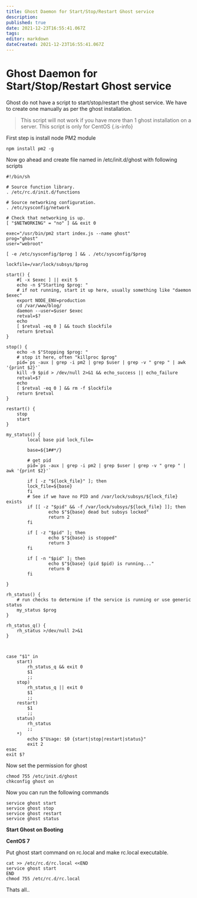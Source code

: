 ```yaml
---
title: Ghost Daemon for Start/Stop/Restart Ghost service
description: 
published: true
date: 2021-12-23T16:55:41.067Z
tags: 
editor: markdown
dateCreated: 2021-12-23T16:55:41.067Z
---
```


# Ghost Daemon for Start/Stop/Restart Ghost service


Ghost do not have a script to start/stop/restart the ghost service. We have to create one manually as per the ghost installation.


> This script will not work if you have more than 1 ghost installation on a server. This script is only for CentOS
{.is-info}


First step is install node PM2 module

```
npm install pm2 -g
```

Now go ahead and create file named in /etc/init.d/ghost with following scripts


```
#!/bin/sh
 
# Source function library.
. /etc/rc.d/init.d/functions
 
# Source networking configuration.
. /etc/sysconfig/network
 
# Check that networking is up.
[ "$NETWORKING" = "no" ] && exit 0
 
exec="/usr/bin/pm2 start index.js --name ghost"
prog="ghost"
user="webroot"
 
[ -e /etc/sysconfig/$prog ] && . /etc/sysconfig/$prog
 
lockfile=/var/lock/subsys/$prog
 
start() {
    #[ -x $exec ] || exit 5
    echo -n $"Starting $prog: "
    # if not running, start it up here, usually something like "daemon $exec"
    export NODE_ENV=production
    cd /var/www/blog/
    daemon --user=$user $exec
    retval=$?
    echo
    [ $retval -eq 0 ] && touch $lockfile
    return $retval
}
 
stop() {
    echo -n $"Stopping $prog: "
    # stop it here, often "killproc $prog"
    pid=`ps -aux | grep -i pm2 | grep $user | grep -v " grep " | awk '{print $2}'`
    kill -9 $pid > /dev/null 2>&1 && echo_success || echo_failure
    retval=$?
    echo
    [ $retval -eq 0 ] && rm -f $lockfile
    return $retval
}
 
restart() {
    stop
    start
}
 
my_status() {
        local base pid lock_file=
 
        base=${1##*/}
 
        # get pid
        pid=`ps -aux | grep -i pm2 | grep $user | grep -v " grep " | awk '{print $2}'`
 
        if [ -z "${lock_file}" ]; then
        lock_file=${base}
        fi
        # See if we have no PID and /var/lock/subsys/${lock_file} exists
        if [[ -z "$pid" && -f /var/lock/subsys/${lock_file} ]]; then
                echo $"${base} dead but subsys locked"
                return 2
        fi
 
        if [ -z "$pid" ]; then
                echo $"${base} is stopped"
                return 3
        fi
 
        if [ -n "$pid" ]; then
                echo $"${base} (pid $pid) is running..."
                return 0
        fi
 
}
 
rh_status() {
    # run checks to determine if the service is running or use generic status
    my_status $prog
}
 
rh_status_q() {
    rh_status >/dev/null 2>&1
}
 
 
 
case "$1" in
    start)
        rh_status_q && exit 0
        $1
        ;;
    stop)
        rh_status_q || exit 0
        $1
        ;;
    restart)
        $1
        ;;
    status)
        rh_status
        ;;
    *)
        echo $"Usage: $0 {start|stop|restart|status}"
        exit 2
esac
exit $?
```

Now set the permission for ghost

```
chmod 755 /etc/init.d/ghost
chkconfig ghost on 
```

Now you can run the following commands

```
service ghost start
service ghost stop
service ghost restart
service ghost status 
```

**Start Ghost on Booting**

**CentOS 7**

Put ghost start command on rc.local and make rc.local executable. 

```
cat >> /etc/rc.d/rc.local <<END
service ghost start
END
chmod 755 /etc/rc.d/rc.local 
```

Thats all.. 

